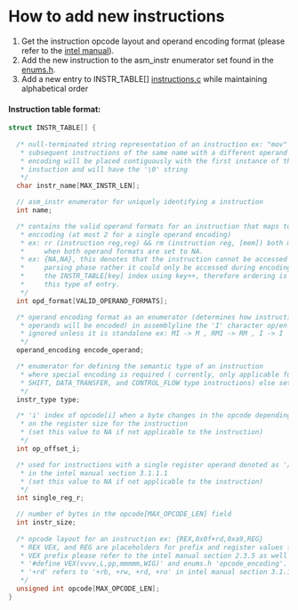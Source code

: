 # How to add new instructions

1. Get the instruction opcode layout and operand encoding format (please refer to the [intel manual](https://www.intel.com/content/dam/www/public/us/en/documents/manuals/64-ia-32-architectures-software-developer-instruction-set-reference-manual-325383.pdf)).
1. Add the new instruction to the asm\_instr enumerator set found in the [enums.h](/src/enums.h).
1. Add a new entry to INSTR\_TABLE[] [instructions.c](/src/instructions.c) while maintaining alphabetical order  

#### Instruction table format: 
```c
struct INSTR_TABLE[] {
  
  /* null-terminated string representation of an instruction ex: "mov"
   * subsequent instructions of the same name with a different operand
   * encoding will be placed contiguously with the first instance of the
   * instuction and will have the '\0' string
   */
  char instr_name[MAX_INSTR_LEN];

  // asm_instr enumerator for uniquely identifying a instruction
  int name;

  /* contains the valid operand formats for an instruction that maps to the same operand
   * enccoding (at most 2 for a single operand encoding)
   * ex: rr (instruction reg,reg) && rm (instruction reg, [mem]) both maps to RM
   *     when both operand formats are set to NA. 
   * ex: {NA,NA}, this denotes that the instruction cannot be accessed during the
   *     parsing phase rather it could only be accessed during encoding by incrementing 
   *     the INSTR_TABLE[key] index using key++, therefore ordering is important for 
   *     this type of entry.
   */
  int opd_format[VALID_OPERAND_FORMATS];

  /* operand encoding format as an enumerator (determines how instruction
   * operands will be encoded) in assemblyline the 'I' character op/en will be
   * ignored unless it is standalone ex: MI -> M , RMI -> RM , I -> I
   */
  operand_encoding encode_operand;

  /* enumerator for defining the semantic type of an instruction
   * where special encoding is required ( currently, only applicable for 
   * SHIFT, DATA_TRANSFER, and CONTROL_FLOW type instructions) else set this to 'OTHER'
   */
  instr_type type;

  /* 'i' index of opcode[i] when a byte changes in the opcode depending
   * on the register size for the instruction
   * (set this value to NA if not applicable to the instruction)
   */
  int op_offset_i;

  /* used for instructions with a single register operand denoted as '/digit'
   * in the intel manual section 3.1.1.1
   * (set this value to NA if not applicable to the instruction)
   */
  int single_reg_r;

  // number of bytes in the opcode[MAX_OPCODE_LEN] field
  int instr_size;
  
  /* opcode layout for an instruction ex: {REX,0x0f+rd,0xa9,REG}
   * REX VEX, and REG are placeholders for prefix and register values for encoding of
   * VEX prefix please refer to the intel manual section 2.3.5 as well as common.h
   * '#define VEX(vvvv,L,pp,mmmmm,WIG)' and enums.h 'opcode_encoding'.
   * '+rd' refers to '+rb, +rw, +rd, +ro' in intel manual section 3.1.1.1
   */
  unsigned int opcode[MAX_OPCODE_LEN];                 
}
```
